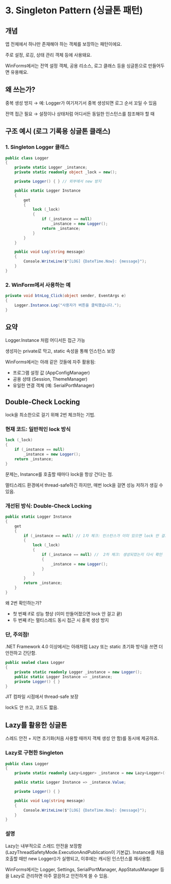 ﻿
# 3. Singleton Pattern (싱글톤 패턴)
## 개념
앱 전체에서 하나만 존재해야 하는 객체를 보장하는 패턴이에요.

주로 설정, 로깅, 상태 관리 객체 등에 사용돼요.

WinForms에서는 전역 설정 객체, 공용 리소스, 로그 클래스 등을 싱글톤으로 만들어두면 유용해요.

## 왜 쓰는가?
중복 생성 방지
→ 예: Logger가 여기저기서 중복 생성되면 로그 순서 꼬일 수 있음

전역 접근 필요
→ 설정이나 상태처럼 어디서든 동일한 인스턴스를 참조해야 할 때

## 구조 예시 (로그 기록용 싱글톤 클래스)
### 1. Singleton Logger 클래스
```cs
public class Logger
{
    private static Logger _instance;
    private static readonly object _lock = new();

    private Logger() { } // 외부에서 new 방지

    public static Logger Instance
    {
        get
        {
            lock (_lock)
            {
                if (_instance == null)
                    _instance = new Logger();
                return _instance;
            }
        }
    }

    public void Log(string message)
    {
        Console.WriteLine($"[LOG] {DateTime.Now}: {message}");
    }
}
```
### 2. WinForm에서 사용하는 예
```cs
private void btnLog_Click(object sender, EventArgs e)
{
    Logger.Instance.Log("사용자가 버튼을 클릭했습니다.");
}
```
## 요약
Logger.Instance 처럼 어디서든 접근 가능

생성자는 private로 막고, static 속성을 통해 인스턴스 보장

WinForms에서는 아래 같은 것들에 자주 활용됨:

- 프로그램 설정 값 (AppConfigManager)
- 공용 상태 (Session, ThemeManager)
- 유일한 연결 객체 (예: SerialPortManager)







## Double-Check Locking

lock을 최소한으로 걸기 위해 2번 체크하는 기법.

### 현재 코드: 일반적인 lock 방식
```csharp
lock (_lock)
{
    if (_instance == null)
        _instance = new Logger();
    return _instance;
}
```
문제는, Instance를 호출할 때마다 lock을 항상 건다는 점.

멀티스레드 환경에서 thread-safe하긴 하지만, 매번 lock을 걸면 성능 저하가 생길 수 있음.

### 개선된 방식: Double-Check Locking
```cs
public static Logger Instance
{
    get
    {
        if (_instance == null) // 1차 체크: 인스턴스가 이미 있으면 lock 안 걸고 바로 리턴
        {
            lock (_lock)
            {
                if (_instance == null) //  2차 체크: 생성되었는지 다시 확인
                {
                    _instance = new Logger();
                }
            }
        }
        return _instance;
    }
}
```
왜 2번 확인하는가?
- 첫 번째 if로 성능 향상 (이미 만들어졌으면 lock 안 걸고 끝)
- 두 번째 if는 멀티스레드 동시 접근 시 중복 생성 방지
### 단, 주의점!
.NET Framework 4.0 이상에서는 아래처럼 Lazy<T> 또는 static 초기화 방식을 쓰면 더 안전하고 간단함.

```cs
public sealed class Logger
{
    private static readonly Logger _instance = new Logger();
    public static Logger Instance => _instance;
    private Logger() { }
}
```
JIT 컴파일 시점에서 thread-safe 보장

lock도 안 쓰고, 코드도 짧음.

## Lazy<T>를 활용한 싱글톤

스레드 안전 + 지연 초기화(처음 사용할 때까지 객체 생성 안 함)를 동시에 제공하죠.

### Lazy<T>로 구현한 Singleton
```cs
public class Logger
{
    private static readonly Lazy<Logger> _instance = new Lazy<Logger>(() => new Logger());

    public static Logger Instance => _instance.Value;

    private Logger() { }

    public void Log(string message)
    {
        Console.WriteLine($"[LOG] {DateTime.Now}: {message}");
    }
}
```
### 설명
Lazy<Logger>는 내부적으로 스레드 안전을 보장함 (LazyThreadSafetyMode.ExecutionAndPublication이 기본값). 
Instance를 처음 호출할 때만 new Logger()가 실행되고, 이후에는 캐시된 인스턴스를 재사용함.

WinForms에서는 Logger, Settings, SerialPortManager, AppStatusManager 등을 Lazy<T>로 관리하면 아주 깔끔하고 안전하게 쓸 수 있음.